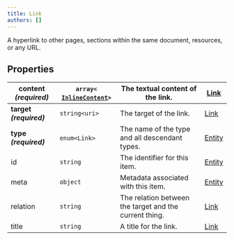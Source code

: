 ```yaml
---
title: Link
authors: []
---
```


A hyperlink to other pages, sections within the same document, resources, or any URL.

## Properties

| **content _(required)_** | `array<`​[`InlineContent`](./InlineContent.html)​`>` | The textual content of the link.                       | [Link](./Link.html)     |
| ------------------------ | ---------------------------------------------------- | ------------------------------------------------------ | ----------------------- |
| **target _(required)_**  | `string<uri>`                                        | The target of the link.                                | [Link](./Link.html)     |
| **type _(required)_**    | `enum<`​`Link`​`>`                                   | The name of the type and all descendant types.         | [Entity](./Entity.html) |
| id                       | `string`                                             | The identifier for this item.                          | [Entity](./Entity.html) |
| meta                     | `object`                                             | Metadata associated with this item.                    | [Entity](./Entity.html) |
| relation                 | `string`                                             | The relation between the target and the current thing. | [Link](./Link.html)     |
| title                    | `string`                                             | A title for the link.                                  | [Link](./Link.html)     |
